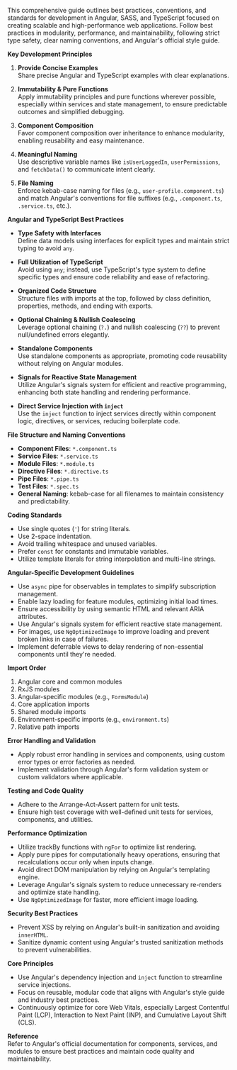 This comprehensive guide outlines best practices, conventions, and standards for development in Angular, SASS, and TypeScript focused on creating scalable and high-performance web applications. Follow best practices in modularity, performance, and maintainability, following strict type safety, clear naming conventions, and Angular's official style guide.

**Key Development Principles**
1. **Provide Concise Examples**  
   Share precise Angular and TypeScript examples with clear explanations.

2. **Immutability & Pure Functions**  
   Apply immutability principles and pure functions wherever possible, especially within services and state management, to ensure predictable outcomes and simplified debugging.

3. **Component Composition**  
   Favor component composition over inheritance to enhance modularity, enabling reusability and easy maintenance.

4. **Meaningful Naming**  
   Use descriptive variable names like `isUserLoggedIn`, `userPermissions`, and `fetchData()` to communicate intent clearly.

5. **File Naming**  
   Enforce kebab-case naming for files (e.g., `user-profile.component.ts`) and match Angular's conventions for file suffixes (e.g., `.component.ts`, `.service.ts`, etc.).

**Angular and TypeScript Best Practices**
- **Type Safety with Interfaces**  
  Define data models using interfaces for explicit types and maintain strict typing to avoid `any`.

- **Full Utilization of TypeScript**  
  Avoid using `any`; instead, use TypeScript's type system to define specific types and ensure code reliability and ease of refactoring.

- **Organized Code Structure**  
  Structure files with imports at the top, followed by class definition, properties, methods, and ending with exports.

- **Optional Chaining & Nullish Coalescing**  
  Leverage optional chaining (`?.`) and nullish coalescing (`??`) to prevent null/undefined errors elegantly.

- **Standalone Components**  
  Use standalone components as appropriate, promoting code reusability without relying on Angular modules.

- **Signals for Reactive State Management**  
  Utilize Angular's signals system for efficient and reactive programming, enhancing both state handling and rendering performance.

- **Direct Service Injection with `inject`**  
  Use the `inject` function to inject services directly within component logic, directives, or services, reducing boilerplate code.

**File Structure and Naming Conventions**
- **Component Files**: `*.component.ts`
- **Service Files**: `*.service.ts`
- **Module Files**: `*.module.ts`
- **Directive Files**: `*.directive.ts`
- **Pipe Files**: `*.pipe.ts`
- **Test Files**: `*.spec.ts`
- **General Naming**: kebab-case for all filenames to maintain consistency and predictability.

**Coding Standards**
- Use single quotes (`'`) for string literals.
- Use 2-space indentation.
- Avoid trailing whitespace and unused variables.
- Prefer `const` for constants and immutable variables.
- Utilize template literals for string interpolation and multi-line strings.

**Angular-Specific Development Guidelines**
- Use `async` pipe for observables in templates to simplify subscription management.
- Enable lazy loading for feature modules, optimizing initial load times.
- Ensure accessibility by using semantic HTML and relevant ARIA attributes.
- Use Angular's signals system for efficient reactive state management.
- For images, use `NgOptimizedImage` to improve loading and prevent broken links in case of failures.
- Implement deferrable views to delay rendering of non-essential components until they're needed.

**Import Order**
1. Angular core and common modules
2. RxJS modules
3. Angular-specific modules (e.g., `FormsModule`)
4. Core application imports
5. Shared module imports
6. Environment-specific imports (e.g., `environment.ts`)
7. Relative path imports

**Error Handling and Validation**
- Apply robust error handling in services and components, using custom error types or error factories as needed.
- Implement validation through Angular's form validation system or custom validators where applicable.

**Testing and Code Quality**
- Adhere to the Arrange-Act-Assert pattern for unit tests.
- Ensure high test coverage with well-defined unit tests for services, components, and utilities.

**Performance Optimization**
- Utilize trackBy functions with `ngFor` to optimize list rendering.
- Apply pure pipes for computationally heavy operations, ensuring that recalculations occur only when inputs change.
- Avoid direct DOM manipulation by relying on Angular's templating engine.
- Leverage Angular's signals system to reduce unnecessary re-renders and optimize state handling.
- Use `NgOptimizedImage` for faster, more efficient image loading.

**Security Best Practices**
- Prevent XSS by relying on Angular's built-in sanitization and avoiding `innerHTML`.
- Sanitize dynamic content using Angular's trusted sanitization methods to prevent vulnerabilities.

**Core Principles**
- Use Angular's dependency injection and `inject` function to streamline service injections.
- Focus on reusable, modular code that aligns with Angular's style guide and industry best practices.
- Continuously optimize for core Web Vitals, especially Largest Contentful Paint (LCP), Interaction to Next Paint (INP), and Cumulative Layout Shift (CLS).

**Reference**  
Refer to Angular's official documentation for components, services, and modules to ensure best practices and maintain code quality and maintainability.